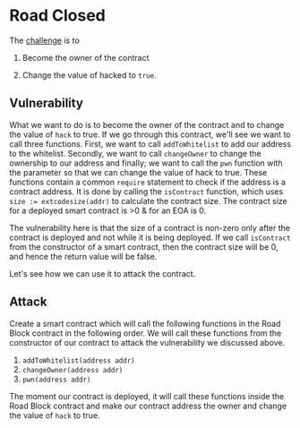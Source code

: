# Road Closed

The [challenge](https://quillctf.super.site/challenges/quillctf-challenges/road-closed) is to 

1. Become the owner of the contract 

2. Change the value of hacked to `true`.

## Vulnerability

What we want to do is to become the owner of the contract and to change the value of `hack` to true. If we go through this contract, we'll see we want to call three functions. First, we want to call `addToWhitelist` to add our address to the whitelist. Secondly, we want to call `changeOwner` to change the ownership to our address and finally; we want to call the `pwn` function with the parameter so that we can change the value of hack to true. These functions contain a common `require` statement to check if the address is a contract address. It is done by calling the `isContract` function, which uses `size := extcodesize(addr)` to calculate the contract size. The contract size for a deployed smart contract is >0 & for an EOA is 0.

The vulnerability here is that the size of a contract is non-zero only after the contract is deployed and not while it is being deployed. If we call `isContract` from the constructor of a smart contract, then the contract size will be 0, and hence the return value will be false.

Let's see how we can use it to attack the contract.


## Attack

Create a smart contract which will call the following functions in the Road Block contract in the following order. We will call these functions from the constructor of our contract to attack the vulnerability we discussed above.
1.	`addToWhitelist(address addr)` 
2.	`changeOwner(address addr)`
3.	`pwn(address addr)`

The moment our contract is deployed, it will call these functions inside the Road Block contract and make our contract address the owner and change the value of `hack` to true.

